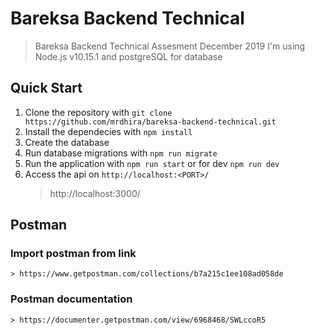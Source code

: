 # Bareksa Backend Technical
> Bareksa Backend Technical Assesment December 2019
> I'm using Node.js v10.15.1 and postgreSQL for database

## Quick Start

1. Clone the repository with `git clone https://github.com/mrdhira/bareksa-backend-technical.git`
2. Install the dependecies with `npm install`
3. Create the database
4. Run database migrations with `npm run migrate`
5. Run the application with `npm run start` or for dev `npm run dev`
6. Access the api on `http://localhost:<PORT>/`
    > http://localhost:3000/

## Postman
### Import postman from link
    > https://www.getpostman.com/collections/b7a215c1ee108ad058de
### Postman documentation
    > https://documenter.getpostman.com/view/6968468/SWLccoR5
